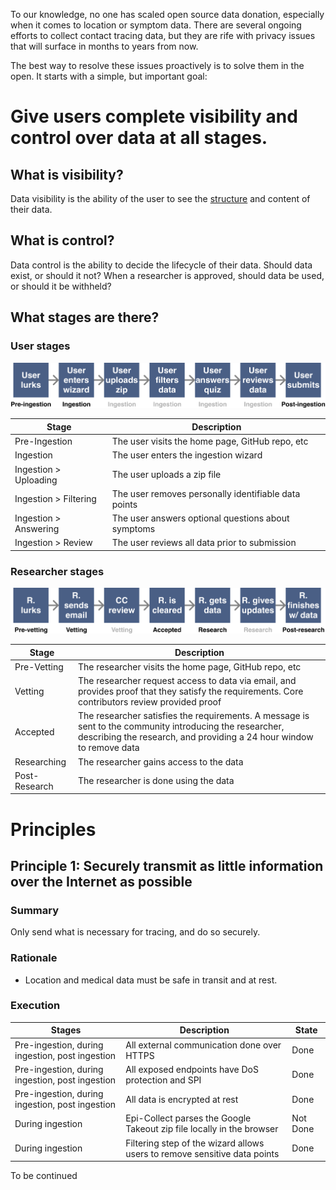 To our knowledge, no one has scaled open source data donation, especially when it comes to location or symptom data.
There are several ongoing efforts to collect contact tracing data, but they are rife with privacy issues
that will surface in months to years from now.

The best way to resolve these issues proactively is to solve them in the open. It starts with a simple, but
important goal:

<h1>Give users complete visibility and control over data at all stages.</h1>

## What is visibility?
Data visibility is the ability of the user to see the [structure](./CONTACT_TRACING_DATASET_FORMAT.md) and content of their data.

## What is control?
Data control is the ability to decide the lifecycle of their data. Should data exist, or should it not? When a researcher is approved, should data be used, or should it be withheld?

## What stages are there?

### User stages

![User stages](./docs/assets/user-stages.png)

| Stage | Description |
| --- | --- |
| Pre-Ingestion | The user visits the home page, GitHub repo, etc |
| Ingestion | The user enters the ingestion wizard |
| Ingestion > Uploading | The user uploads a zip file |
| Ingestion > Filtering | The user removes personally identifiable data points |
| Ingestion > Answering | The user answers optional questions about symptoms |
| Ingestion > Review | The user reviews all data prior to submission |

### Researcher stages

![Researcher stages](./docs/assets/researcher-stages.png)

| Stage | Description |
| --- | --- |
| Pre-Vetting | The researcher visits the home page, GitHub repo, etc |
| Vetting | The researcher request access to data via email, and provides proof that they satisfy the requirements. Core contributors review provided proof |
| Accepted | The researcher satisfies the requirements. A message is sent to the community introducing the researcher, describing the research, and providing a 24 hour window to remove data |
| Researching | The researcher gains access to the data |
| Post-Research | The researcher is done using the data |

# Principles

## Principle 1: Securely transmit as little information over the Internet as possible

### Summary
Only send what is necessary for tracing, and do so securely.
### Rationale
- Location and medical data must be safe in transit and at rest.
### Execution

| Stages | Description | State |
| --- | --- | --- |
| Pre-ingestion, during ingestion, post ingestion | All external communication done over HTTPS | Done |
| Pre-ingestion, during ingestion, post ingestion | All exposed endpoints have DoS protection and SPI | Done |
| Pre-ingestion, during ingestion, post ingestion | All data is encrypted at rest | Done |
| During ingestion | Epi-Collect parses the Google Takeout zip file locally in the browser | Not Done |
| During ingestion | Filtering step of the wizard allows users to remove sensitive data points | Done |

To be continued
